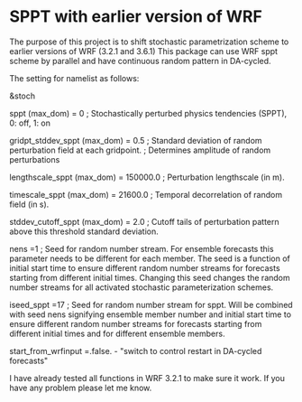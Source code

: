 # SPPT with earlier version of WRF

The purpose of this project is to shift stochastic parametrization scheme to earlier versions of WRF (3.2.1 and 3.6.1)
This package can use WRF sppt scheme by parallel and have continuous random pattern in DA-cycled.

The setting for namelist as follows:

&stoch

sppt (max_dom)                 = 0        ; Stochastically perturbed physics tendencies (SPPT), 0: off, 1: on

gridpt_stddev_sppt (max_dom)   = 0.5      ; Standard deviation of random perturbation field at each gridpoint. ; Determines amplitude of random perturbations

lengthscale_sppt (max_dom)     = 150000.0 ; Perturbation lengthscale (in m).

timescale_sppt (max_dom)       = 21600.0  ; Temporal decorrelation of random field (in s).

stddev_cutoff_sppt (max_dom)   = 2.0   ; Cutoff tails of perturbation pattern above this threshold standard deviation.

nens                          =1        ; Seed for random number stream. For ensemble forecasts this parameter needs to be different for each member. The seed is a function of initial start time to ensure different random number streams for forecasts starting from different initial times. Changing this seed changes the random number streams for all activated stochastic parameterization schemes.

iseed_sppt                   =17 ; Seed for random number stream for sppt. Will be combined with seed nens signifying ensemble member number and initial start time to ensure different random number streams for forecasts starting from different initial times and for different ensemble members.

start_from_wrfinput                   =.false.   - "switch to control restart in DA-cycled forecasts"

I have already tested all functions in WRF 3.2.1 to make sure it work. If you have any problem please let me know.

